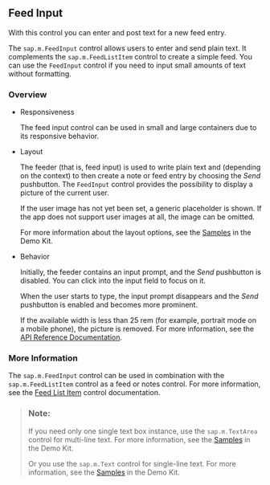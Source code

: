 <!-- loio0ec25a16ec9c4e86a1a0d03f1b01e25e -->

## Feed Input

With this control you can enter and post text for a new feed entry.

The `sap.m.FeedInput` control allows users to enter and send plain text. It complements the `sap.m.FeedListItem` control to create a simple feed. You can use the `FeedInput` control if you need to input small amounts of text without formatting.



### Overview

-   Responsiveness

    The feed input control can be used in small and large containers due to its responsive behavior.

-   Layout

    The feeder \(that is, feed input\) is used to write plain text and \(depending on the context\) to then create a note or feed entry by choosing the *Send* pushbutton. The `FeedInput` control provides the possibility to display a picture of the current user.

    If the user image has not yet been set, a generic placeholder is shown. If the app does not support user images at all, the image can be omitted.

    For more information about the layout options, see the [Samples](https://ui5.sap.com/#/sample/sap.m.sample.FeedInput) in the Demo Kit.

-   Behavior

    Initially, the feeder contains an input prompt, and the *Send* pushbutton is disabled. You can click into the input field to focus on it.

    When the user starts to type, the input prompt disappears and the *Send* pushbutton is enabled and becomes more prominent.

    If the available width is less than 25 rem \(for example, portrait mode on a mobile phone\), the picture is removed. For more information, see the [API Reference Documentation](https://ui5.sap.com/#/api/sap.m.FeedInput).




### More Information

The `sap.m.FeedInput` control can be used in combination with the `sap.m.FeedListItem` control as a feed or notes control. For more information, see the [Feed List Item](feed-list-item-14a9900.md) control documentation.

> ### Note:  
> If you need only one single text box instance, use the `sap.m.TextArea` control for multi-line text. For more information, see the [Samples](https://ui5.sap.com/#/entity/sap.m.TextArea) in the Demo Kit.
> 
> Or you use the `sap.m.Text` control for single-line text. For more information, see the [Samples](https://ui5.sap.com/#/entity/sap.m.Text) in the Demo Kit.

